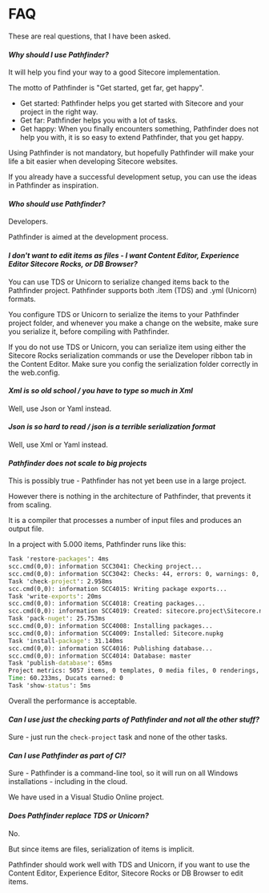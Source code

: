 # FAQ

These are real questions, that I have been asked.

#### _Why should I use Pathfinder?_

It will help you find your way to a good Sitecore implementation.

The motto of Pathfinder is "Get started, get far, get happy".

* Get started: Pathfinder helps you get started with Sitecore and your project in the right way.
* Get far: Pathfinder helps you with a lot of tasks.
* Get happy: When you finally encounters something, Pathfinder does not help you with, it is so 
  easy to extend Pathfinder, that you get happy.

Using Pathfinder is not mandatory, but hopefully Pathfinder will make your life a bit easier 
when developing Sitecore websites.  

If you already have a successful development setup, you can use the ideas in Pathfinder as
inspiration.

#### _Who should use Pathfinder?_

Developers. 

Pathfinder is aimed at the development process.

#### _I don't want to edit items as files - I want Content Editor, Experience Editor Sitecore Rocks, or DB Browser?_

You can use TDS or Unicorn to serialize changed items back to the Pathfinder project. Pathfinder supports both 
.item (TDS) and .yml (Unicorn) formats. 

You configure TDS or Unicorn to serialize the items to your Pathfinder project folder, and whenever you make 
a change on the website, make sure you serialize it, before compiling with Pathfinder. 

If you do not use TDS or Unicorn, you can serialize item using either the Sitecore Rocks serialization commands
or use the Developer ribbon tab in the Content Editor. Make sure you config the serialization folder correctly
in the web.config.

#### _Xml is so old school / you have to type so much in Xml_

Well, use Json or Yaml instead.

#### _Json is so hard to read / json is a terrible serialization format_

Well, use Xml or Yaml instead.

#### _Pathfinder does not scale to big projects_

This is possibly true - Pathfinder has not yet been use in a large project.

However there is nothing in the architecture of Pathfinder, that prevents it from scaling. 

It is a compiler that processes a number of input files and produces an output file.

In a project with 5.000 items, Pathfinder runs like this:

```cmd
Task 'restore-packages': 4ms
scc.cmd(0,0): information SCC3041: Checking project...
scc.cmd(0,0): information SCC3042: Checks: 44, errors: 0, warnings: 0, messages: 0
Task 'check-project': 2.958ms
scc.cmd(0,0): information SCC4015: Writing package exports...
Task 'write-exports': 20ms
scc.cmd(0,0): information SCC4018: Creating packages...
scc.cmd(0,0): information SCC4019: Created: sitecore.project\Sitecore.nupkg (2.837.414 bytes)
Task 'pack-nuget': 25.753ms
scc.cmd(0,0): information SCC4008: Installing packages...
scc.cmd(0,0): information SCC4009: Installed: Sitecore.nupkg
Task 'install-package': 31.140ms
scc.cmd(0,0): information SCC4016: Publishing database...
scc.cmd(0,0): information SCC4014: Database: master
Task 'publish-database': 65ms
Project metrics: 5057 items, 0 templates, 0 media files, 0 renderings, 0 files
Time: 60.233ms, Ducats earned: 0
Task 'show-status': 5ms
```

Overall the performance is acceptable.

#### _Can I use just the checking parts of Pathfinder and not all the other stuff?_

Sure - just run the `check-project` task and none of the other tasks.

#### _Can I use Pathfinder as part of CI?_

Sure - Pathfinder is a command-line tool, so it will run on all Windows installations - including
in the cloud.

We have used in a Visual Studio Online project.

#### _Does Pathfinder replace TDS or Unicorn?_

No.

But since items are files, serialization of items is implicit.

Pathfinder should work well with TDS and Unicorn, if you want to use the Content Editor, Experience Editor,
Sitecore Rocks or DB Browser to edit items.
